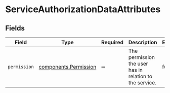 # ServiceAuthorizationDataAttributes


## Fields

| Field                                                                 | Type                                                                  | Required                                                              | Description                                                           | Example                                                               |
| --------------------------------------------------------------------- | --------------------------------------------------------------------- | --------------------------------------------------------------------- | --------------------------------------------------------------------- | --------------------------------------------------------------------- |
| `permission`                                                          | [components.Permission](../../../sdk/models/components/permission.md) | :heavy_minus_sign:                                                    | The permission the user has in relation to the service.               | full                                                                  |